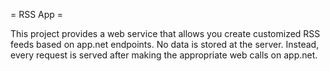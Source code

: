 = RSS App =

This project provides a web service that allows you create customized
RSS feeds based on app.net endpoints. No data is stored at the
server. Instead, every request is served after making the appropriate
web calls on app.net.
